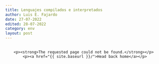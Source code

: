 ```yaml
---
title: Lenguajes compilados e interpretados
author: Luis E. Fajardo
date: 27-07-2022
edited: 28-07-2022
category: env
layout: post
---
```


<!--
La diferencia entre un lenguaje compilado y uno interpretado es que un lenguaje compilado necesita de un paso adicional antes de ser ejecutado, ese paso adicional se conoce como **compilación**; la compilación traduce el código que usted ha escrito a lenguaje que el procesador puede entender[^1].

Un lenguaje interpretado, es convertido a _lenguaje máquina_[^2] a medida el código vá siendo ejecutado.

Algunos ejemplos de lenguajes compilados son: C/C++, Java[^3], Go entre otros.
Como ejemplos de lenguajes interpretados tenemos: Python, Ruby, JavaScript y muchos más.

# Ejemplo de un lenguaje interpretado

Python es un lenguaje interpretado, por lo tanto usted puede crear un archivo llamado `test.py` y ejecutar el siguiente código:

```py
number1 = 20
number2 = 30

sum = number1 + number2

print "suma: ", sum
```

El fragmento de código anterior puede ser ejecutado _(desde CMD o Terminal)_ de la siguiente manera:
```
C:\> python test.py
```
El resultado de ejecutar el archivo `test.py` debería ser la sumatoria de las variables `number1` y `number2`.

# Ejemplo de un lenguaje compilado

En un lenguaje compilado necesita de un paso adicional; para este ejemplo se utilizará C++. Usted puede crear un archivo llamado `test.cpp` y ejecutar el siguiente código:

```c++
#include <iostream>

int main(int argc, char *argv[]) 
{
    int number1 = 20;
    int number2 = 30;

    int sum = number1 + number2;

    std::cout << "suma: " << sum << std::endl;
    
    return 0;
}
```
El fragmento de código anterior puede ser ejecutado _(desde CMD o Terminal)_ de la siguiente manera:

```
C:\> g++ <source code>.cpp -o <output program>
```
> Donde `<source code>` y `<output program>` puede ser un nombre de su elección.

Al ejecutar el comando anterior usted está **compilando** el archivo `test.cpp`. :eyes:

#### Para recordar...
> - **g++**: compilador de C++. En sistemas Windows viene dentro del paquete MinGW.
> - **\<source code\>.cpp**: contiene el código fuente a ejecutar.
> - **-o**: indica que se deberá producir un archivo de salida. Este _flag_ espera que a la derecha se agregue el nombre del programa.
> - **\<output program\>**: el nombre del programa que se ha de ejecutar. 

Usted puede ejecutar el programa de la siguiente manera:
```
C:\> ./<output program>.exe
```
> <i class="fas fa-info-circle fa-1x"></i> En Windows generalmente el sistema se encarga de agregar la extensión `.exe`.

El resultado de ejecutar `<output program>.exe` debería ser la sumatoria de las variables `number1` y `number2`.

## Diferencias entre lenguajes compilados e interpretados

- El ciclo de desarrollo en los _lenguajes interpretados_ consiste en escribir el código fuente y ejecutarlo, mientras que en los _lenguajes compilados_ se necesita realizar el proceso de **compilación** cada vez que se modifica el código fuente.
- Un lenguaje interpretado se ejecuta con menor rápidez que un lenguaje compilado.
- En un lenguaje compilado, las optimizaciones a bajo nivel se le facilitan al compilador; mientras que en un lenguaje interpretado estas optimizaciones pueden ser limitadas.
- Los lenguajes compilados están optimizados para que la ejecución del programa sea rápida aunque esto represente mayor esfuerzo de parte del programador. Los lenguajes interpretados están optimizados para _"ahorrarle"_ esfuerzos al programador aunque esto represente una ligera demora en la ejecución del programa.

# Acerca de Java

Java es un lenguaje compilado, pero esa compilación se hace a un lenguaje intermedio llamado _bytecode_ que luego es interpretado por la máquina virtual de Java _(Java Virtual Machine)_. La idea de compilar a un lenguaje intermedio es para facilitar la **portabilidad**, esto quiere decir que un programa escrito en Java puede ser ejecutado en cualquier sistema operativo _(Windows, macOS, Linux)_ que tenga instalado el JRE _(Java Runtime Environment)_.

# Conclusión

La brecha entre los lenguajes compilados e interpretados se está reduciendo. Los lenguajes compilados están modificando su sintaxis para facilitarle la escritura de _código fuente_ al programador; mientras que los lenguajes interpretados están mejorando en cuanto a velocidad de ejecución. 


<hr style="border-top: 3px solid #bbb;">

[^1]: Esto es _lenguaje máquina_.
[^2]: Ceros y unos (0s, 1s); donde 0 significa que no hay flujo eléctrico y 1 significa un impulso eléctrico. 
[^3]: Antes de ser compilado pasa por un proceso intermedio llamado _traducción a bytecode_.
-->
<style type="text/css" media="screen">
  .container {
    margin: 10px auto;
    max-width: 600px;
    text-align: center;
  }
  h1 {
    margin: 30px 0;
    font-size: 4em;
    line-height: 1;
    letter-spacing: -1px;
  }
</style>

<div class="container">
    <h1><i class="fas fa-sad-tear fa-3x"></i></h1>

    <p><strong>The requested page could not be found.</strong></p> 
    <p><a href="{{ site.baseurl }}/">Head back home</a></p>
</div>

